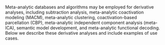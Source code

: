 Meta-analytic databases and algorithms may be employed for derivative analyses, including subtraction analysis, meta-analytic coactivation modeling (MACM), meta-analytic clustering, coactivation-based parcellation (CBP), meta-analytic independent component analysis (meta-ICA), semantic model development, and meta-analytic functional decoding.
Below we describe these derivative analyses and include examples of use cases.
